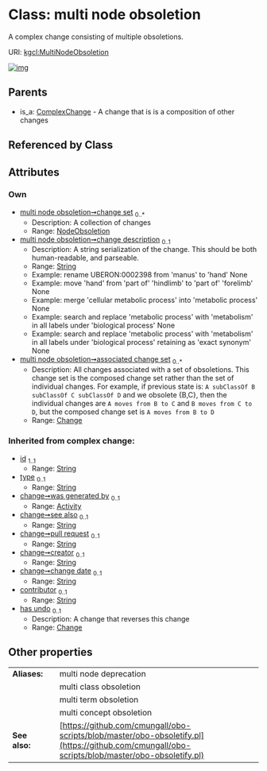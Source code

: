 
# Class: multi node obsoletion


A complex change consisting of multiple obsoletions.

URI: [kgcl:MultiNodeObsoletion](http://w3id.org/kgcl/MultiNodeObsoletion)


[![img](https://yuml.me/diagram/nofunky;dir:TB/class/[NodeObsoletion],[Change]<associated%20change%20set%200..*-++[MultiNodeObsoletion&#124;change_description:string%20%3F;id(i):string;type(i):string%20%3F;see_also(i):string%20%3F;pull_request(i):string%20%3F;creator(i):string%20%3F;change_date(i):string%20%3F;contributor(i):string%20%3F],[NodeObsoletion]<change%20set%200..*-++[MultiNodeObsoletion],[ComplexChange]^-[MultiNodeObsoletion],[ComplexChange],[Change],[Activity])](https://yuml.me/diagram/nofunky;dir:TB/class/[NodeObsoletion],[Change]<associated%20change%20set%200..*-++[MultiNodeObsoletion&#124;change_description:string%20%3F;id(i):string;type(i):string%20%3F;see_also(i):string%20%3F;pull_request(i):string%20%3F;creator(i):string%20%3F;change_date(i):string%20%3F;contributor(i):string%20%3F],[NodeObsoletion]<change%20set%200..*-++[MultiNodeObsoletion],[ComplexChange]^-[MultiNodeObsoletion],[ComplexChange],[Change],[Activity])

## Parents

 *  is_a: [ComplexChange](ComplexChange.md) - A change that is is a composition of other changes

## Referenced by Class


## Attributes


### Own

 * [multi node obsoletion➞change set](multi_node_obsoletion_change_set.md)  <sub>0..\*</sub>
     * Description: A collection of changes
     * Range: [NodeObsoletion](NodeObsoletion.md)
 * [multi node obsoletion➞change description](multi_node_obsoletion_change_description.md)  <sub>0..1</sub>
     * Description: A string serialization of the change. This should be both human-readable, and parseable.
     * Range: [String](types/String.md)
     * Example: rename UBERON:0002398 from 'manus' to 'hand' None
     * Example: move 'hand' from 'part of' 'hindlimb' to 'part of' 'forelimb' None
     * Example: merge 'cellular metabolic process' into 'metabolic process' None
     * Example: search and replace 'metabolic process' with 'metabolism' in all labels under 'biological process' None
     * Example: search and replace 'metabolic process' with 'metabolism' in all labels under 'biological process' retaining as 'exact synonym' None
 * [multi node obsoletion➞associated change set](multi_node_obsoletion_associated_change_set.md)  <sub>0..\*</sub>
     * Description: All changes associated with a set of obsoletions. This change set is the composed change set rather than the set of individual changes. For example, if previous state is:
  `A subClassOf B subClassOf C subClassOf D`
and we obsolete {B,C}, then the individual changes are `A moves from B to C` and `B moves from C to D`, but the composed change set is `A moves from B to D`
     * Range: [Change](Change.md)

### Inherited from complex change:

 * [id](id.md)  <sub>1..1</sub>
     * Range: [String](types/String.md)
 * [type](type.md)  <sub>0..1</sub>
     * Range: [String](types/String.md)
 * [change➞was generated by](change_was_generated_by.md)  <sub>0..1</sub>
     * Range: [Activity](Activity.md)
 * [change➞see also](change_see_also.md)  <sub>0..1</sub>
     * Range: [String](types/String.md)
 * [change➞pull request](change_pull_request.md)  <sub>0..1</sub>
     * Range: [String](types/String.md)
 * [change➞creator](change_creator.md)  <sub>0..1</sub>
     * Range: [String](types/String.md)
 * [change➞change date](change_change_date.md)  <sub>0..1</sub>
     * Range: [String](types/String.md)
 * [contributor](contributor.md)  <sub>0..1</sub>
     * Range: [String](types/String.md)
 * [has undo](has_undo.md)  <sub>0..1</sub>
     * Description: A change that reverses this change
     * Range: [Change](Change.md)

## Other properties

|  |  |  |
| --- | --- | --- |
| **Aliases:** | | multi node deprecation |
|  | | multi class obsoletion |
|  | | multi term obsoletion |
|  | | multi concept obsoletion |
| **See also:** | | [https://github.com/cmungall/obo-scripts/blob/master/obo-obsoletify.pl](https://github.com/cmungall/obo-scripts/blob/master/obo-obsoletify.pl) |

